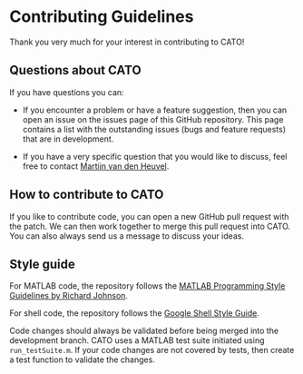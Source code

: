 Contributing Guidelines
===========================

Thank you very much for your interest in contributing to CATO!

Questions about CATO
---------------------------
If you have questions you can:

* If you encounter a problem or have a feature suggestion, then you can open an issue on the issues page of this GitHub repository. This page contains a list with the outstanding issues (bugs and feature requests) that are in development.

* If you have a very specific question that you would like to discuss, feel free to contact [Martijn van den Heuvel](http://www.dutchconnectomelab.nl).

How to contribute to CATO
---------------------------
If you like to contribute code, you can open a new GitHub pull request with the patch. We can then work together to merge this pull request into CATO. You can also always send us a message to discuss your ideas.

Style guide
---------------------------
For MATLAB code, the repository follows the [MATLAB Programming Style Guidelines by Richard Johnson](https://www.ee.columbia.edu/~marios/matlab/MatlabStyle1p5.pdf).

For shell code, the repository follows the [Google Shell Style Guide](https://google.github.io/styleguide/shellguide.html).

Code changes should always be validated before being merged into the development branch. CATO uses a MATLAB test suite initiated using `run_testSuite.m`. If your code changes are not covered by tests, then create a test function to validate the changes.
